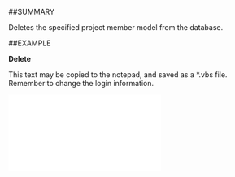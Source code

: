 

##SUMMARY

Deletes the specified project member model from the database.


##EXAMPLE

**Delete**

This text may be copied to the notepad, and saved as a *.vbs file. Remember to change the login information.

![](../../Examples/vbs/SOProjectMember.Delete.vbs.txt)





